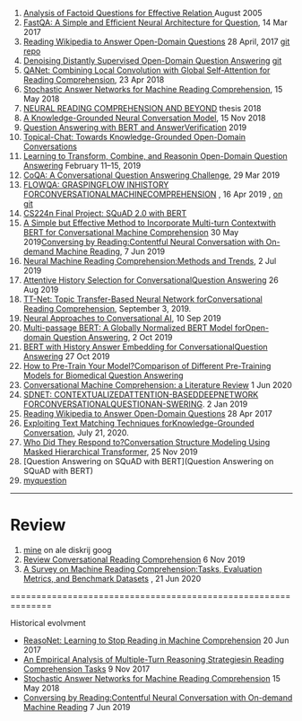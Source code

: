 1. [Analysis of Factoid Questions for Effective Relation ](https://dl.acm.org/doi/pdf/10.1145/1076034.1076131)   August 2005
2. [FastQA: A Simple and Efficient Neural Architecture for Question](https://arxiv.org/pdf/1703.04816v1.pdf), 14 Mar 2017
3. [Reading Wikipedia to Answer Open-Domain Questions](https://arxiv.org/pdf/1704.00051.pdf)  28 April, 2017  [git repo](https://github.com/facebookresearch/DrQA)
4. [Denoising Distantly Supervised Open-Domain Question Answering](https://www.aclweb.org/anthology/P18-1161.pdf) [git](https://github.com/thunlp/OpenQA)
5. [QANet: Combining Local Convolution with Global Self-Attention for Reading Comprehension](https://arxiv.org/pdf/1804.09541.pdf), 23 Apr 2018
6. [Stochastic Answer Networks for Machine Reading Comprehension](https://arxiv.org/pdf/1712.03556.pdf),  15 May 2018
7. [NEURAL READING COMPREHENSION AND BEYOND](https://www.cs.princeton.edu/~danqic/papers/thesis.pdf) thesis 2018
8. [A Knowledge-Grounded Neural Conversation Model](https://arxiv.org/pdf/1702.01932.pdf), 15 Nov 2018
9. [Question Answering with BERT and AnswerVerification](https://web.stanford.edu/class/archive/cs/cs224n/cs224n.1194/reports/default/15763476.pdf)  2019
10. [Topical-Chat: Towards Knowledge-Grounded Open-Domain Conversations](https://www.isca-speech.org/archive/Interspeech_2019/pdfs/3079.pdf)
11. [Learning to Transform, Combine, and Reasonin Open-Domain Question Answering](https://dl.acm.org/doi/pdf/10.1145/3289600.3291012)  February 11–15, 2019
12. [CoQA: A Conversational Question Answering Challenge](https://arxiv.org/pdf/1808.07042.pdf), 29 Mar 2019
13. [FLOWQA: GRASPINGFLOW INHISTORY FORCONVERSATIONALMACHINECOMPREHENSION](https://arxiv.org/pdf/1810.06683.pdf) , 16 Apr 2019 ,  [   on git](https://github.com/momohuang/FlowQA)
14. [CS224n Final Project: SQuAD 2.0 with BERT](https://web.stanford.edu/class/archive/cs/cs224n/cs224n.1194/reports/default/15791990.pdf)
15. [A Simple but Effective Method to Incorporate Multi-turn Contextwith BERT for Conversational Machine Comprehension](https://arxiv.org/pdf/1905.12848.pdf) 30 May 2019[Conversing by Reading:Contentful Neural Conversation with On-demand Machine Reading](https://arxiv.org/pdf/1906.02738.pdf), 7 Jun 2019
16. [Neural Machine Reading Comprehension:Methods and Trends](https://arxiv.org/pdf/1907.01118v1.pdf), 2 Jul 2019
17. [Attentive History Selection for ConversationalQuestion Answering](https://dl.acm.org/doi/pdf/10.1145/3357384.3357905) 26 Aug 2019
18. [TT-Net: Topic Transfer-Based Neural Network forConversational Reading Comprehension](https://ieeexplore.ieee.org/stamp/stamp.jsp?tp=&arnumber=8805064), September 3, 2019.
19. [Neural Approaches to Conversational AI](https://arxiv.org/pdf/1809.08267.pdf), 10 Sep 2019
20. [Multi-passage BERT: A Globally Normalized BERT Model forOpen-domain Question Answering](https://arxiv.org/pdf/1908.08167.pdf), 2 Oct 2019
21. [BERT with History Answer Embedding for ConversationalQuestion Answering](https://arxiv.org/pdf/1905.05412.pdf) 27 Oct 2019
22. [How to Pre-Train Your Model?Comparison of Different Pre-Training Models for Biomedical Question Answering](https://arxiv.org/pdf/1911.00712.pdf)
23. [Conversational Machine Comprehension: a Literature Review](https://arxiv.org/pdf/2006.00671.pdf) 1 Jun 2020
24. [SDNET:  CONTEXTUALIZEDATTENTION-BASEDDEEPNETWORK   FORCONVERSATIONALQUESTIONAN-SWERING](https://arxiv.org/pdf/1812.03593.pdf).  2 Jan 2019
25. [Reading Wikipedia to Answer Open-Domain Questions](https://arxiv.org/pdf/1704.00051.pdf) 28 Apr 2017
26. [Exploiting Text Matching Techniques forKnowledge-Grounded Conversation](https://ieeexplore.ieee.org/stamp/stamp.jsp?tp=&arnumber=9136717), July 21, 2020.
27. [Who Did They Respond to?Conversation Structure Modeling Using Masked Hierarchical Transformer](https://arxiv.org/pdf/1911.10666.pdf), 25 Nov 2019
28. [Question Answering on SQuAD with BERT](Question Answering on SQuAD with BERT)
31. [myquestion](https://ai.stackexchange.com/questions/24547/fine-tune-bert-to-get-contexualized-embedding)

----
# Review

1. [mine](https://docs.google.com/spreadsheets/d/1K897Gt-9NxbkV-uWa_YdX0miB-TLe6SFn0GXY-k6kmo/edit#gid=0) on ale diskrij goog
2. [Review Conversational Reading Comprehension](https://arxiv.org/pdf/1902.00821.pdf) 6 Nov 2019
3. [A Survey on Machine Reading Comprehension:Tasks, Evaluation Metrics, and Benchmark Datasets](https://arxiv.org/pdf/2006.11880v1.pdf) , 21 Jun 2020



==============================================================

Historical evolvment
* [ReasoNet: Learning to Stop Reading in Machine Comprehension](https://arxiv.org/pdf/1609.05284.pdf) 20 Jun 2017
* [An Empirical Analysis of Multiple-Turn Reasoning Strategiesin Reading Comprehension Tasks](https://arxiv.org/pdf/1711.03230.pdf) 9 Nov 2017
* [Stochastic Answer Networks for Machine Reading Comprehension](https://arxiv.org/pdf/1712.03556.pdf) 15 May 2018
* [Conversing by Reading:Contentful Neural Conversation with On-demand Machine Reading](https://arxiv.org/pdf/1906.02738.pdf) 7 Jun 2019

